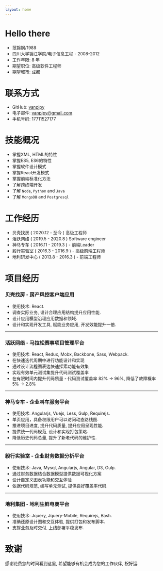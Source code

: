 ```yaml
---
layout: home
---
```


# Hello there
* 范锦钢/1988
* 四川大学锦江学院/电子信息工程 - 2008-2012
* 工作年限: 8 年
* 期望职位: 高级软件工程师
* 期望城市: 成都

# 联系方式
* GitHub: [vanpipy](https://github.com/vanpipy)
* 电子邮件: <vanpipy@gmail.com>
* 手机号码: 17711527177

# 技能概况
* 掌握XML, HTML的特性
* 掌握ES5, ES6的特性
* 掌握软件设计模式
* 掌握React开发模式
* 掌握前端标准化方法
* 了解跨终端开发
* 了解 `Node`, `Python` and `Java`
* 了解 `MongoDB` and `Postgresql`

# 工作经历
* 贝壳找房 ( 2020.12 - 至今 ) 高级工程师
* 活跃网络 ( 2019.5 - 2020.8 ) Software engineer
* 神马专车 ( 2016.11 - 2019.3 ) - 前端Leader
* 毅行实验室 ( 2016.3 - 2016.9 ) - 高级前端工程师
* 地利研发中心 ( 2013.8 - 2016.3 ) - 前端工程师

# 项目经历

### 贝壳找房 - 房产风控客户端应用
* 使用技术: React.
* 调查实际业务, 设计合理应用结构提升应用性能.
* 设计应用模型治理应用数据和领域.
* 设计和实现开发工具, 赋能业务应用, 开发效能提升一倍.

---

### 活跃网络 - 马拉松赛事项目管理平台
* 使用技术: React, Redux, Mobx, Backbone, Sass, Webpack.
* 在快速迭代周期中进行功能设计和实现
* 通过设计流程图表达快速探索功能有效集
* 实现有效单元测试集提升代码测试覆盖率
* 在有限时间内提升代码质量 - 代码测试覆盖率 82% -> 96%, 降低了故障概率 5% -> 2.8%

---

### 神马专车 - 企业叫车服务平台
* 使用技术: Angularjs, Vuejs, Less, Gulp, Requirejs.
* 单页应用，具备权限用户可以访问动态路线图.
* 推进项目进度, 提升代码质量, 提升应用呈现性能.
* 提供统一代码规范, 设计和实现打包策略.
* 降低历史代码总量, 提升了新老代码的维护性.

---

### 毅行实验室 - 企业财务数据分析平台
* 使用技术: Java, Mysql, Angularjs, Angular, D3, Gulp. 
* 通过财务数据结合数据模型提供数据可视化方案
* 设计自定义图表功能和交互体验
* 依据代码规范, 编写单元测试, 提供良好覆盖率代码.

---

### 地利集团 - 地利生鲜电商平台
* 使用技术: Jquery, Jquery-Mobile, Requirejs, Bash.
* 准确还原设计图和交互体验, 提供打包和发布脚本.
* 支撑业务及时交付, 上线部署平稳发布.

# 致谢
感谢花费您的时间看到这里, 希望能够有机会成为您的工作伙伴, 祝好运.
